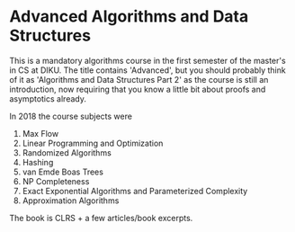 # Advanced Algorithms and Data Structures

This is a mandatory algorithms course in the first semester of the master's in CS at DIKU. The title contains 'Advanced', but you should probably think of it as 'Algorithms and Data Structures Part 2' as the course is still an introduction, now requiring that you know a little bit about proofs and asymptotics already.

In 2018 the course subjects were

1) Max Flow
2) Linear Programming and Optimization
3) Randomized Algorithms
4) Hashing
5) van Emde Boas Trees
6) NP Completeness
7) Exact Exponential Algorithms and Parameterized Complexity
8) Approximation Algorithms

The book is CLRS + a few articles/book excerpts.